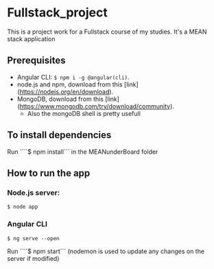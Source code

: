 # Fullstack_project

This is a project work for a Fullstack course of my studies. It's a MEAN stack application 

## Prerequisites
- Angular CLI: ```$ npm i -g @angular(cli)```.
- node.js and npm, download from this [link] (https://nodejs.org/en/download).
- MongoDB, download from this [link] (https://www.mongodb.com/try/download/community).
    - Also the mongoDB shell is pretty usefull

## To install dependencies
Run ````$ npm install``` in the MEANunderBoard folder

## How to run the app

### Node.js server:
```$ node app```

### Angular CLI
```$ ng serve --open```

Run ````$ npm start```
(nodemon is used to update any changes on the server if modified)
